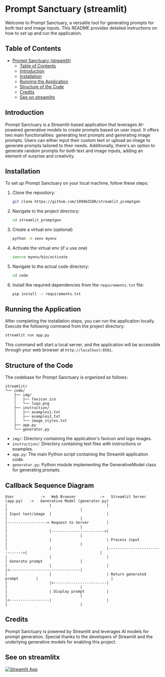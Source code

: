 # Prompt Sanctuary (streamlit)

Welcome to Prompt Sanctuary, a versatile tool for generating prompts for both text and image inputs. This README provides detailed instructions on how to set up and run the application.

## Table of Contents

- [Prompt Sanctuary (streamlit)](#prompt-sanctuary-streamlit)
  - [Table of Contents](#table-of-contents)
  - [Introduction](#introduction)
  - [Installation](#installation)
  - [Running the Application](#running-the-application)
  - [Structure of the Code](#structure-of-the-code)
  - [Credits](#credits)
  - [See on streamlitx](#see-on-streamlitx)

## Introduction

Prompt Sanctuary is a Streamlit-based application that leverages AI-powered generative models to create prompts based on user input. It offers two main functionalities: generating text prompts and generating image prompts. Users can either input their custom text or upload an image to generate prompts tailored to their needs. Additionally, there's an option to generate random prompts for both text and image inputs, adding an element of surprise and creativity.

## Installation

To set up Prompt Sanctuary on your local machine, follow these steps:

1. Clone the repository:

   ```bash
   git clone https://github.com/1999AZZAR/streamlit_promptgen
   ```

2. Navigate to the project directory:

   ```bash
   cd streamlit_promptgen
   ```

3. Create a virtual env (optional)

    ```bash
    python -m venv myenv
    ```

4. Activate the virtual env (if u use one)

   ```bash
   source myenv/bin/activate
    ```

5. Navigate to the actual code directory:

   ```bash
   cd code
   ```

6. Install the required dependencies from the `requirements.txt` file:

   ```bash
   pip install -r requirements.txt
   ```

## Running the Application

After completing the installation steps, you can run the application locally. Execute the following command from the project directory:

```bash
streamlit run app.py
```

This command will start a local server, and the application will be accessible through your web browser at `http://localhost:8501`.

## Structure of the Code

The codebase for Prompt Sanctuary is organized as follows:

```text
streamlit/
└── code/
    ├── img/
    │   ├── favicon.ico
    │   └── logo.png
    ├── instruction/
    │   ├── examples1.txt
    │   ├── examples2.txt
    │   └── image_styles.txt
    ├── app.py
    └── generator.py
```

- `img/`: Directory containing the application's favicon and logo images.
- `instruction/`: Directory containing text files with instructions or examples.
- `app.py`: The main Python script containing the Streamlit application code.
- `generator.py`: Python module implementing the GenerativeModel class for generating prompts.

## Callback Sequence Diagram

```text
User            ->   Web Browser           ->   Streamlit Server (app.py)   ->   Generative Model (generator.py)
|                   |                         |                                |                                 |
| Input text/image  |                         |                                |                                 |
|------------------> Request to Server        |                                |                                 |
|                   |------------------------>|                                |                                 |
|                   |                         | Process input                  |                                 |
|                   |                         |------------------------------->|                                 |
|                   |                         |                                | Generate prompt                 |
|                   |                         |                                |<--------------------------------|
|                   |                         | Return generated prompt        |                                 |
|                   |<------------------------|                                |                                 |
|                   | Display prompt          |                                |                                 |
|<------------------|                         |                                |                                 |
```

## Credits

Prompt Sanctuary is powered by Streamlit and leverages AI models for prompt generation. Special thanks to the developers of Streamlit and the underlying generative models for enabling this project.

## See on streamlitx

[![Streamlit App](https://static.streamlit.io/badges/streamlit_badge_black_white.svg)](https://prompt-sanctuary.streamlit.app/)
